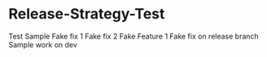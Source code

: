 # Release-Strategy-Test

Test
Sample
Fake fix 1
Fake fix 2
Fake Feature 1
Fake fix on release branch
Sample work on dev
